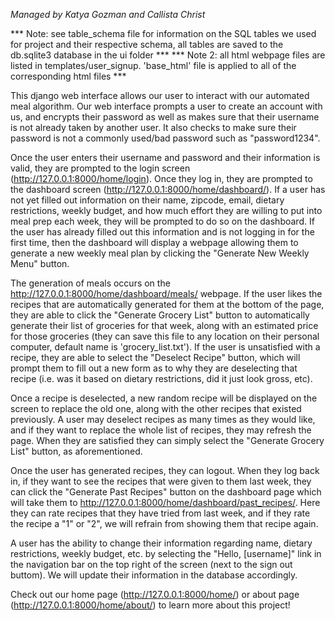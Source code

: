*Managed by Katya Gozman and Callista Christ*

*** Note: see table_schema file for information on the SQL tables we used for project and their respective schema, all tables are saved to the db.sqlite3 database in the ui folder ***
*** Note 2: all html webpage files are listed in templates/user_signup. 'base_html' file is applied to all of the corresponding html files ***

This django web interface allows our user to interact with our automated meal algorithm. Our web interface prompts a user to create an account with us, and encrypts their password as well as makes sure that their username is not already taken by another user. It also checks to make sure their password is not a commonly used/bad password such as  "password1234".

Once the user enters their username and password and their information is valid, they are prompted to the login screen (http://127.0.0.1:8000/home/login). Once they log in, they are prompted to the dashboard screen (http://127.0.0.1:8000/home/dashboard/). If a user has not yet filled out information on their name, zipcode, email, dietary restrictions, weekly budget, and how much effort they are willing to put into meal prep each week, they will be prompted to do so on the dashboard. If the user has already filled out this information and is not logging in for the first time, then the dashboard will display a webpage allowing them to generate a new weekly meal plan by clicking the "Generate New Weekly Menu" button.

The generation of meals occurs on the http://127.0.0.1:8000/home/dashboard/meals/ webpage. If the user likes the recipes that are automatically generated for them at the bottom of the page, they are able to click the "Generate Grocery List" button to automatically generate their list of groceries for that week, along with an estimated price for those groceries (they can save this file to any location on their personal computer, default name is 'grocery_list.txt'). If the user is unsatisfied with a recipe, they are able to select the "Deselect Recipe" button, which will prompt them to fill out a new form as to why they are deselecting that recipe (i.e. was it based on dietary restrictions, did it just look gross, etc).

Once a recipe is deselected, a new random recipe will be displayed on the screen to replace the old one, along with the other recipes that existed previously. A user may deselect recipes as many times as they would like, and if they want to replace the whole list of recipes, they may refresh the page. When they are satisfied they can simply select the "Generate Grocery List" button, as aforementioned.

Once the user has generated recipes, they can logout. When they log back in, if they want to see the recipes that were given to them last week, they can click the "Generate Past Recipes" button on the dashboard page which will take them to http://127.0.0.1:8000/home/dashboard/past_recipes/. Here they can rate recipes that they have tried from last week, and if they rate the recipe a "1" or "2", we will refrain from showing them that recipe again.

A user has the ability to change their information regarding name, dietary restrictions, weekly budget, etc. by selecting the "Hello, [username]" link in the navigation bar on the top right of the screen (next to the sign out buttom).
We will update their information in the database accordingly.

Check out our home page (http://127.0.0.1:8000/home/) or about page (http://127.0.0.1:8000/home/about/) to learn more about this project!
